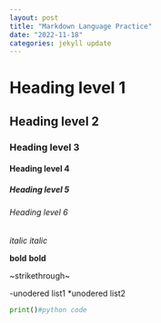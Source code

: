 ```yaml
---
layout: post
title: "Markdown Language Practice"
date: "2022-11-18"
categories: jekyll update
---
```


# Heading level 1
## Heading level 2
### Heading level 3
#### Heading level 4
##### Heading level 5
###### Heading level 6

*italic*
_italic_


**bold**
__bold__

~strikethrough~

-unodered list1
*unodered list2

```python
print()#python code
```
